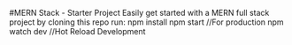 #MERN Stack - Starter Project
Easily get started with a MERN full stack project by cloning this repo
run:
npm install
npm start //For production
npm watch dev //Hot Reload Development
